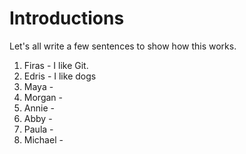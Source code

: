 # Introductions

Let's all write a few sentences to show how this works.

1. Firas - I like Git.
2. Edris - I like dogs
3. Maya -
4. Morgan -
5. Annie - 
6. Abby - 
7. Paula - 
8. Michael - 

